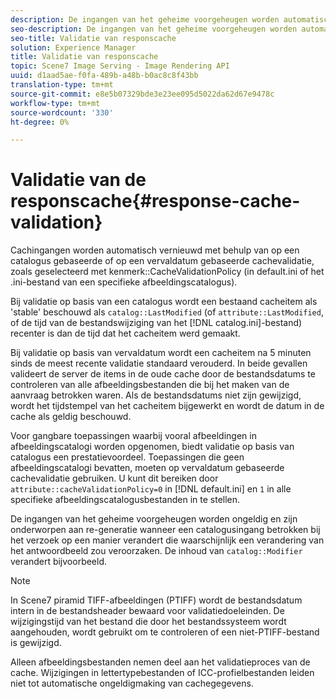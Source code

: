 ```yaml
---
description: De ingangen van het geheime voorgeheugen worden automatisch verfrist gebruikend of op catalogus-gebaseerde of op afloop-gebaseerde geheim voorgeheugenbevestiging, zoals geselecteerd met attribuut CacheValidationPolicy (in default.ini of het .ini dossier van een specifieke beeldcatalogus).
seo-description: De ingangen van het geheime voorgeheugen worden automatisch verfrist gebruikend of op catalogus-gebaseerde of op afloop-gebaseerde geheim voorgeheugenbevestiging, zoals geselecteerd met attribuut CacheValidationPolicy (in default.ini of het .ini dossier van een specifieke beeldcatalogus).
seo-title: Validatie van responscache
solution: Experience Manager
title: Validatie van responscache
topic: Scene7 Image Serving - Image Rendering API
uuid: d1aad5ae-f0fa-489b-a48b-b0ac8c8f43bb
translation-type: tm+mt
source-git-commit: e8e5b07329bde3e23ee095d5022da62d67e9478c
workflow-type: tm+mt
source-wordcount: '330'
ht-degree: 0%

---
```



# Validatie van de responscache{#response-cache-validation}

Cachingangen worden automatisch vernieuwd met behulp van op een catalogus gebaseerde of op een vervaldatum gebaseerde cachevalidatie, zoals geselecteerd met kenmerk::CacheValidationPolicy (in default.ini of het .ini-bestand van een specifieke afbeeldingscatalogus).

Bij validatie op basis van een catalogus wordt een bestaand cacheitem als &#39;stable&#39; beschouwd als `catalog::LastModified` (of `attribute::LastModified`, of de tijd van de bestandswijziging van het [!DNL catalog.ini]-bestand) recenter is dan de tijd dat het cacheitem werd gemaakt.

Bij validatie op basis van vervaldatum wordt een cacheitem na 5 minuten sinds de meest recente validatie standaard verouderd. In beide gevallen valideert de server de items in de oude cache door de bestandsdatums te controleren van alle afbeeldingsbestanden die bij het maken van de aanvraag betrokken waren. Als de bestandsdatums niet zijn gewijzigd, wordt het tijdstempel van het cacheitem bijgewerkt en wordt de datum in de cache als geldig beschouwd.

Voor gangbare toepassingen waarbij vooral afbeeldingen in afbeeldingscatalogi worden opgenomen, biedt validatie op basis van catalogus een prestatievoordeel. Toepassingen die geen afbeeldingscatalogi bevatten, moeten op vervaldatum gebaseerde cachevalidatie gebruiken. U kunt dit bereiken door `attribute::cacheValidationPolicy=0` in [!DNL default.ini] en `1` in alle specifieke afbeeldingscatalogusbestanden in te stellen.

De ingangen van het geheime voorgeheugen worden ongeldig en zijn onderworpen aan re-generatie wanneer een catalogusingang betrokken bij het verzoek op een manier verandert die waarschijnlijk een verandering van het antwoordbeeld zou veroorzaken. De inhoud van `catalog::Modifier` verandert bijvoorbeeld.

>[!NOTE]
>
>In Scene7 piramid TIFF-afbeeldingen (PTIFF) wordt de bestandsdatum intern in de bestandsheader bewaard voor validatiedoeleinden. De wijzigingstijd van het bestand die door het bestandssysteem wordt aangehouden, wordt gebruikt om te controleren of een niet-PTIFF-bestand is gewijzigd.

Alleen afbeeldingsbestanden nemen deel aan het validatieproces van de cache. Wijzigingen in lettertypebestanden of ICC-profielbestanden leiden niet tot automatische ongeldigmaking van cachegegevens.
